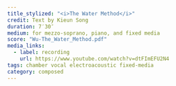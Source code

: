 ```yaml
---
title_stylized: "<i>The Water Method</i>"
credit: Text by Kieun Song
duration: 7′30″
medium: for mezzo-soprano, piano, and fixed media
score: "Wu-The_Water_Method.pdf"
media_links:
  - label: recording
    url: https://www.youtube.com/watch?v=dtFImEFU2N4
tags: chamber vocal electroacoustic fixed-media
category: composed
---
```


